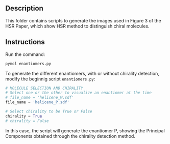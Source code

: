 ## Description

This folder contains scripts to generate the images used in Figure 3 of the HSR Paper, which show HSR method to distinguish chiral molecules.

## Instructions

Run the command:

```bash
pymol enantiomers.py
```

To generate the different enantiomers, with or without chirality detection, modify the beginnig script `enantiomers.py`:

```python
# MOLECULE SELECTION AND CHIRALITY
# Select one or the other to visualize an enantiomer at the time
# file_name = 'helicene_M.sdf'
file_name = 'helicene_P.sdf'

# Select chirality to be True or False
chirality = True
# chirality = False
```

In this case, the script will generate the enantiomer P, showing the Principal Components obtained through the chirality detection method.